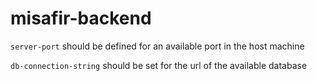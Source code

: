 # misafir-backend

`server-port`
should be defined for an available port in the host machine

`db-connection-string`
should be set for the url of the available database